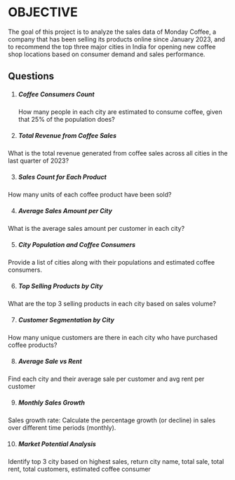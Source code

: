 # OBJECTIVE

The goal of this project is to analyze the sales data of Monday Coffee, a company that has been selling its products online since January 2023, and to recommend the top three major cities in India for opening new coffee shop locations based on consumer demand and sales performance.

## Questions 
1. ##### Coffee Consumers Count
   How many people in each city are estimated to consume coffee, given that 25% of the population does?

2. ##### Total Revenue from Coffee Sales
  What is the total revenue generated from coffee sales across all cities in the last quarter of 2023?

3. ##### Sales Count for Each Product
How many units of each coffee product have been sold?

4. ##### Average Sales Amount per City
What is the average sales amount per customer in each city?

5. ##### City Population and Coffee Consumers
Provide a list of cities along with their populations and estimated coffee consumers.

6. ##### Top Selling Products by City
What are the top 3 selling products in each city based on sales volume?

7. ##### Customer Segmentation by City
How many unique customers are there in each city who have purchased coffee products?

8. ##### Average Sale vs Rent
Find each city and their average sale per customer and avg rent per customer

9. ##### Monthly Sales Growth
Sales growth rate: Calculate the percentage growth (or decline) in sales over different time periods (monthly).

10. ##### Market Potential Analysis
Identify top 3 city based on highest sales, return city name, total sale, total rent, total customers, estimated coffee consumer
